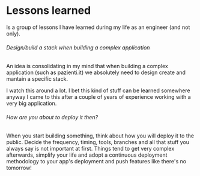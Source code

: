 # Lessons learned
Is a group of lessons I have learned during my life as an engineer (and not only).

###### Design/build a stack when building a complex application
An idea is consolidating in my mind that when building a complex application (such as pazienti.it) we absolutely need to design create and mantain a specific stack.

I watch this around a lot. I bet this kind of stuff can be learned somewhere anyway I came to this after a couple of years of experience working with a very big application.

###### How are you about to deploy it then?
When you start building something, think about how you will deploy it to the public. Decide the frequency, timing, tools, branches and all that stuff you always say is not important at first.
Things tend to get very complex afterwards, simplify your life and adopt a continuous deployment methodology to your app's deployment and push features like there's no tomorrow!
